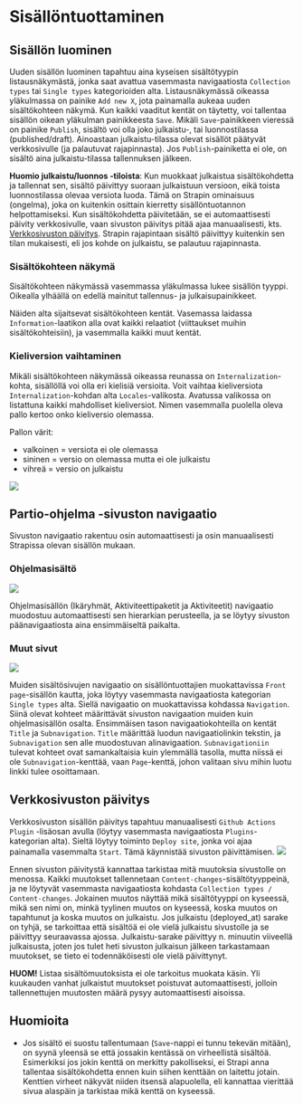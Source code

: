 # Sisällöntuottaminen

## Sisällön luominen

Uuden sisällön luominen tapahtuu aina kyseisen sisältötyypin listausnäkymästä, jonka saat avattua vasemmasta navigaatiosta `Collection types` tai `Single types` kategorioiden alta. Listausnäkymässä oikeassa yläkulmassa on painike `Add new X`, jota painamalla aukeaa uuden sisältökohteen näkymä. Kun kaikki vaaditut kentät on täytetty, voi tallentaa sisällön oikean yläkulman painikkeesta `Save`. Mikäli `Save`-painikkeen vieressä on painike `Publish`, sisältö voi olla joko julkaistu-, tai luonnostilassa (published/draft). Ainoastaan julkaistu-tilassa olevat sisällöt päätyvät verkkosivulle (ja palautuvat rajapinnasta). Jos `Publish`-painiketta ei ole, on sisältö aina julkaistu-tilassa tallennuksen jälkeen.

**Huomio julkaistu/luonnos -tiloista**: Kun muokkaat julkaistua sisältökohdetta ja tallennat sen, sisältö päivittyy suoraan julkaistuun versioon, eikä toista luonnostilassa olevaa versiota luoda. Tämä on Strapin ominaisuus (ongelma), joka on kuitenkin osittain kierretty sisällöntuotannon helpottamiseksi. Kun sisältökohdetta päivitetään, se ei automaattisesti päivity verkkosivulle, vaan sivuston päivitys pitää ajaa manuaalisesti, kts. [Verkkosivuston päivitys](#sivuston-julkaisu). Strapin rajapintaan sisältö päivittyy kuitenkin sen tilan mukaisesti, eli jos kohde on julkaistu, se palautuu rajapinnasta.


### Sisältökohteen näkymä

Sisältökohteen näkymässä vasemmassa yläkulmassa lukee sisällön tyyppi. Oikealla ylhäällä on edellä mainitut tallennus- ja julkaisupainikkeet.

Näiden alta sijaitsevat sisältökohteen kentät. Vasemassa laidassa `Information`-laatikon alla ovat kaikki relaatiot (viittaukset muihin sisältökohteisiin), ja vasemmalla kaikki muut kentät.

### Kieliversion vaihtaminen

Mikäli sisältökohteen näkymässä oikeassa reunassa on `Internalization`-kohta, sisällöllä voi olla eri kielisiä versioita. Voit vaihtaa kieliversiota `Internalization`-kohdan alta `Locales`-valikosta. Avatussa valikossa on listattuna kaikki mahdolliset kieliversiot. Nimen vasemmalla puolella oleva pallo kertoo onko kieliversio olemassa. 

Pallon värit:
- valkoinen = versiota ei ole olemassa
- sininen = versio on olemassa mutta ei ole julkaistu
- vihreä = versio on julkaistu

![](/images/sisältökohde.png)

## Partio-ohjelma -sivuston navigaatio

Sivuston navigaatio rakentuu osin automaattisesti ja osin manuaalisesti Strapissa olevan sisällön mukaan.

### Ohjelmasisältö
![](/images/ohjelma-navigaatio.png)

Ohjelmasisällön (Ikäryhmät, Aktiviteettipaketit ja Aktiviteetit) navigaatio muodostuu automaattisesti sen hierarkian perusteella, ja se löytyy sivuston päänavigaatiosta aina ensimmäiseltä paikalta.

### Muut sivut
![](/images/muu-navigaatio.png)

Muiden sisältösivujen navigaatio on sisällöntuottajien muokattavissa `Front page`-sisällön kautta, joka löytyy vasemmasta navigaatiosta kategorian `Single types` alta. Siellä navigaatio on muokattavissa kohdassa `Navigation`. Siinä olevat kohteet määrittävät sivuston navigaation muiden kuin ohjelmasisällön osalta. Ensimmäisen tason navigaatiokohteilla on kentät `Title` ja `Subnavigation`. `Title` määrittää luodun navigaatiolinkin tekstin, ja `Subnavigation` sen alle muodostuvan alinavigaation. `Subnavigationiin` tulevat kohteet ovat samankaltaisia kuin ylemmällä tasolla, mutta niissä ei ole `Subnavigation`-kenttää, vaan `Page`-kenttä, johon valitaan sivu mihin luotu linkki tulee osoittamaan.

## <a name="sivuston-julkaisu"></a> Verkkosivuston päivitys

Verkkosivuston sisällön päivitys tapahtuu manuaalisesti `Github Actions Plugin` -lisäosan avulla (löytyy vasemmasta navigaatiosta `Plugins`-kategorian alta). Sieltä löytyy toiminto `Deploy site`, jonka voi ajaa painamalla vasemmalta `Start`. Tämä käynnistää sivuston päivittämisen.
![](/images/julkaisu.png)

Ennen sivuston päivitystä kannattaa tarkistaa mitä muutoksia sivustolle on menossa. Kaikki muutokset tallennetaan `Content-changes`-sisältötyyppeinä, ja ne löytyvät vasemmasta navigaatiosta kohdasta `Collection types / Content-changes`. Jokainen muutos näyttää mikä sisältötyyppi on kyseessä, mikä sen nimi on, minkä tyylinen muutos on kyseessä, koska muutos on tapahtunut ja koska muutos on julkaistu. Jos julkaistu (deployed_at) sarake on tyhjä, se tarkoittaa että sisältöä ei ole vielä julkaistu sivustolle ja se päivittyy seuraavassa ajossa. Julkaistu-sarake päivittyy n. minuutin viiveellä julkaisusta, joten jos tulet heti sivuston julkaisun jälkeen tarkastamaan muutokset, se tieto ei todennäköisesti ole vielä päivittynyt.

**HUOM!** Listaa sisältömuutoksista ei ole tarkoitus muokata käsin. Yli kuukauden vanhat julkaistut muutokset poistuvat automaattisesti, jolloin tallennettujen muutosten määrä pysyy automaattisesti aisoissa.

## Huomioita

- Jos sisältö ei suostu tallentumaan (`Save`-nappi ei tunnu tekevän mitään), on syynä yleensä se että jossakin kentässä on virheellistä sisältöä. Esimerkiksi jos jokin kenttä on merkitty pakolliseksi, ei Strapi anna tallentaa sisältökohdetta ennen kuin siihen kenttään on laitettu jotain. Kenttien virheet näkyvät niiden itsensä alapuolella, eli kannattaa vierittää sivua alaspäin ja tarkistaa mikä kenttä on kyseessä.